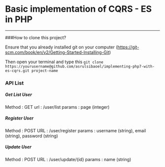 # Basic implementation of CQRS - ES in PHP
--------------------------------

###How to clone this project?

Ensure that you already installed git on your computer (https://git-scm.com/book/en/v2/Getting-Started-Installing-Git)

Then open your terminal and type this ```git clone https://yourusername@github.com/asrulsibaoel/implementing-php7-with-es-cqrs.git project-name```

### API List

##### Get List User
Method : GET
url    : /user/list
params : page (integer)
 
##### Register User
Method : POST
URL    : /user/register
params : username (string), email (string), password (string)

##### Update User
Method : POST
URL : /user/update/{id}
params : name (string)